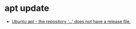 # apt update

* [Ubuntu apt - the repository '...' does not have a release file.](https://velog.io/@dbadoy/Ubuntu-apt-Release-does-not-have-a-Release-file)
